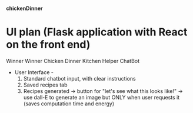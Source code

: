 #### chickenDinner

# UI plan (Flask application with React on the front end)

Winner Winner Chicken Dinner Kitchen Helper ChatBot

- User Interface -
  1. Standard chatbot input, with clear instructions 
  2. Saved recipes tab
  3. Recipes generated -> button for "let's see what this looks like!"
     -> use dall-E to generate an image but ONLY when user requests it (saves computation time and energy)


     
